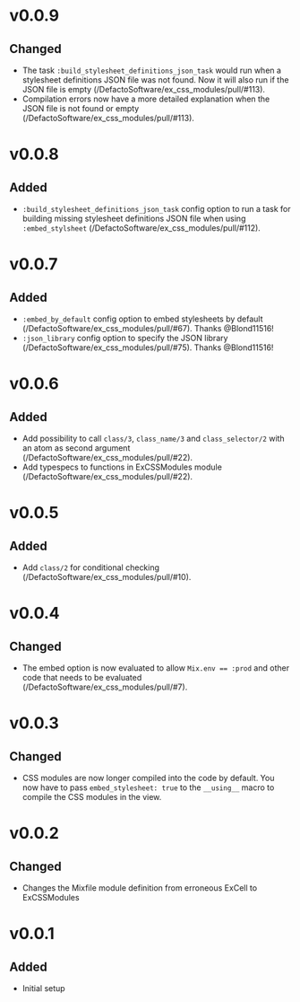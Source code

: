 # v0.0.9

## Changed
- The task `:build_stylesheet_definitions_json_task` would run when a stylesheet definitions JSON file was not found. Now it will also run if the JSON file is empty (/DefactoSoftware/ex_css_modules/pull/#113).
- Compilation errors now have a more detailed explanation when the JSON file is not found or empty (/DefactoSoftware/ex_css_modules/pull/#113).

# v0.0.8

## Added
- `:build_stylesheet_definitions_json_task` config option to run a task for building missing stylesheet definitions JSON file when using `:embed_stylsheet` (/DefactoSoftware/ex_css_modules/pull/#112).

# v0.0.7

## Added
- `:embed_by_default` config option to embed stylesheets by default (/DefactoSoftware/ex_css_modules/pull/#67). Thanks @Blond11516!
- `:json_library` config option to specify the JSON library (/DefactoSoftware/ex_css_modules/pull/#75). Thanks @Blond11516!

# v0.0.6

## Added
- Add possibility to call `class/3`, `class_name/3` and `class_selector/2` with an atom as second argument (/DefactoSoftware/ex_css_modules/pull/#22).
- Add typespecs to functions in ExCSSModules module (/DefactoSoftware/ex_css_modules/pull/#22).

# v0.0.5

## Added
- Add `class/2` for conditional checking (/DefactoSoftware/ex_css_modules/pull/#10).

# v0.0.4

## Changed
- The embed option is now evaluated to allow `Mix.env == :prod` and other code that needs to be evaluated (/DefactoSoftware/ex_css_modules/pull/#7).

# v0.0.3

## Changed
- CSS modules are now longer compiled into the code by default. You now have to
  pass `embed_stylesheet: true` to the `__using__` macro to compile the CSS modules in the view.

# v0.0.2

## Changed
- Changes the Mixfile module definition from erroneous ExCell to ExCSSModules

# v0.0.1

## Added
- Initial setup
